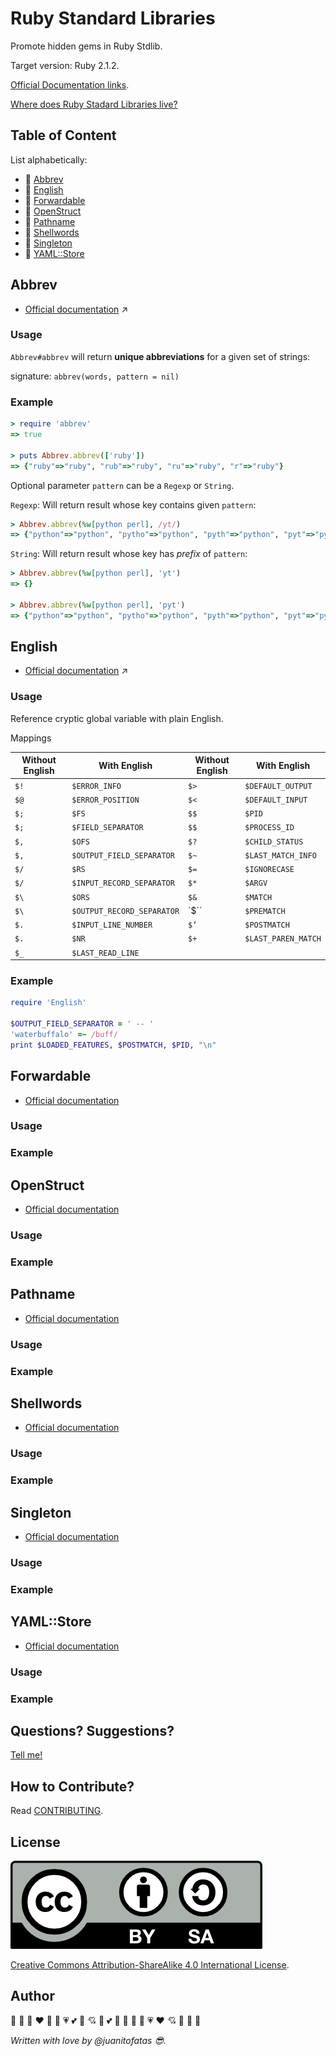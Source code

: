 Ruby Standard Libraries
=======================

Promote hidden gems in Ruby Stdlib.

Target version: Ruby 2.1.2.

[Official Documentation links](http://www.ruby-doc.org/stdlib-2.1.2/).

[Where does Ruby Stadard Libraries live?][rubystdlib]

[rubystdlib]: https://github.com/ruby/ruby/tree/trunk/lib

Table of Content
----------------

List alphabetically:

* :gem: [Abbrev](#abbrev)
* :gem: [English](#english)
* :gem: [Forwardable](#forwardable)
* :gem: [OpenStruct](#openstruct)
* :gem: [Pathname](#pathname)
* :gem: [Shellwords](#shellwords)
* :gem: [Singleton](#singleton)
* :gem: [YAML::Store](#yamlstore)

Abbrev
------

- [Official documentation](http://www.ruby-doc.org/stdlib-2.1.2/libdoc/abbrev/rdoc/Abbrev.html) :arrow_upper_right:

### Usage

`Abbrev#abbrev` will return **unique abbreviations** for a given set of strings:

signature: `abbrev(words, pattern = nil)`

### Example

```ruby
> require 'abbrev'
=> true

> puts Abbrev.abbrev(['ruby'])
=> {"ruby"=>"ruby", "rub"=>"ruby", "ru"=>"ruby", "r"=>"ruby"}
```

Optional parameter `pattern` can be a `Regexp` or `String`.

`Regexp`: Will return result whose key contains given `pattern`:

```ruby
> Abbrev.abbrev(%w[python perl], /yt/)
=> {"python"=>"python", "pytho"=>"python", "pyth"=>"python", "pyt"=>"python"}
```

`String`: Will return result whose key has *prefix* of `pattern`:

```ruby
> Abbrev.abbrev(%w[python perl], 'yt')
=> {}

> Abbrev.abbrev(%w[python perl], 'pyt')
=> {"python"=>"python", "pytho"=>"python", "pyth"=>"python", "pyt"=>"python"}
```

English
-------

- [Official documentation](http://www.ruby-doc.org/stdlib-2.1.2/libdoc/English/rdoc/English.html) :arrow_upper_right:

### Usage

Reference cryptic global variable with plain English.

Mappings

| Without English | With English                | Without English | With English                |
| --------------- | --------------------------- | --------------- | --------------------------- |
| `$!`            | `$ERROR_INFO`               | `$>`            | `$DEFAULT_OUTPUT`           |
| `$@`            | `$ERROR_POSITION`           | `$<`            | `$DEFAULT_INPUT`            |
| `$;`            | `$FS`                       | `$$`            | `$PID`                      |
| `$;`            | `$FIELD_SEPARATOR`          | `$$`            | `$PROCESS_ID`               |
| `$,`            | `$OFS`                      | `$?`            | `$CHILD_STATUS`             |
| `$,`            | `$OUTPUT_FIELD_SEPARATOR`   | `$~`            | `$LAST_MATCH_INFO`          |
| `$/`            | `$RS`                       | `$=`            | `$IGNORECASE`               |
| `$/`            | `$INPUT_RECORD_SEPARATOR`   | `$*`            | `$ARGV`                     |
| `$\`            | `$ORS`                      | `$&`            | `$MATCH`                    |
| `$\`            | `$OUTPUT_RECORD_SEPARATOR`  | `$``            | `$PREMATCH`                 |
| `$.`            | `$INPUT_LINE_NUMBER`        | `$‘`            | `$POSTMATCH`                |
| `$.`            | `$NR`                       | `$+`            | `$LAST_PAREN_MATCH`         |
| `$_`            | `$LAST_READ_LINE`           |                 |                             |

### Example

```ruby
require 'English'

$OUTPUT_FIELD_SEPARATOR = ' -- '
'waterbuffalo' =~ /buff/
print $LOADED_FEATURES, $POSTMATCH, $PID, "\n"
```

Forwardable
-----------

- [Official documentation]()

### Usage

### Example

OpenStruct
-----------

- [Official documentation]()

### Usage

### Example

Pathname
-----------

- [Official documentation]()

### Usage

### Example

Shellwords
-----------

- [Official documentation]()

### Usage

### Example

Singleton
-----------

- [Official documentation]()

### Usage

### Example

YAML::Store
-----------

- [Official documentation](http://ruby-doc.org/stdlib-2.1.2/libdoc/yaml/rdoc/YAML/Store.html)

### Usage

### Example


Questions? Suggestions?
-----------------------

[Tell me!][issues]

[issues]: https://github.com/JuanitoFatas/Ruby-Standard-Libraries/issues/new

How to Contribute?
------------------

Read [CONTRIBUTING](/CONTRIBUTING.md).

License
-------

![CC-BY-SA](CC-BY-SA.png)

[Creative Commons Attribution-ShareAlike 4.0 International License](https://creativecommons.org/licenses/by-sa/4.0/).

Author
------

:yellow_heart: :blue_heart: :purple_heart: :heart: :green_heart: :heartbeat: :heartpulse: :two_hearts: :revolving_hearts: :cupid: :sparkling_heart: :two_hearts: :yellow_heart: :purple_heart: :sparkling_heart: :green_heart: :heartpulse: :heart: :cupid: :heartbeat: :revolving_hearts: :blue_heart:

*Written with love by @juanitofatas :sunglasses:.*
